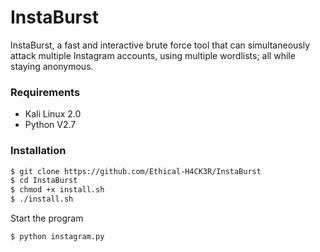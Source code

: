 
# InstaBurst

InstaBurst, a fast and interactive brute force tool that can simultaneously attack multiple Instagram accounts, using multiple wordlists; all while staying anonymous.

### Requirements
  - Kali Linux 2.0
  - Python V2.7

### Installation
```sh
$ git clone https://github.com/Ethical-H4CK3R/InstaBurst
$ cd InstaBurst
$ chmod +x install.sh
$ ./install.sh
```

Start the program
```sh
$ python instagram.py
```